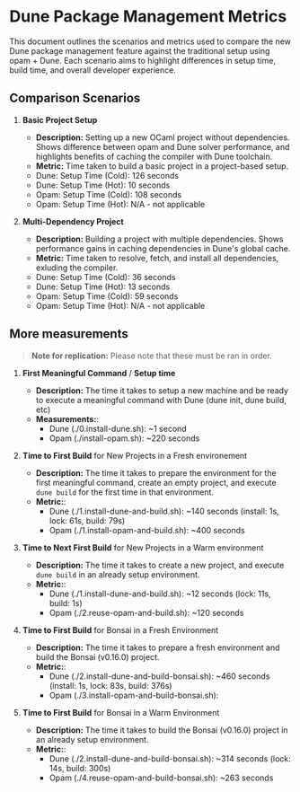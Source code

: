# Dune Package Management Metrics

This document outlines the scenarios and metrics used to compare the new Dune package management feature against the traditional setup using opam + Dune. Each scenario aims to highlight differences in setup time, build time, and overall developer experience.

## Comparison Scenarios

1. **Basic Project Setup**
   - **Description:** Setting up a new OCaml project without dependencies. Shows difference between opam and Dune solver performance, and highlights benefits of caching the compiler with Dune toolchain.
   - **Metric:** Time taken to build a basic project in a project-based setup.
    - Dune: Setup Time (Cold): 126 seconds
    - Dune: Setup Time (Hot): 10 seconds
    - Opam: Setup Time (Cold): 108 seconds
    - Opam: Setup Time (Hot): N/A - not applicable

2. **Multi-Dependency Project**
   - **Description:** Building a project with multiple dependencies. Shows performance gains in caching dependencies in Dune's global cache.
   - **Metric:** Time taken to resolve, fetch, and install all dependencies, exluding the compiler.
    - Dune: Setup Time (Cold): 36 seconds
    - Dune: Setup Time (Hot): 13 seconds
    - Opam: Setup Time (Cold): 59 seconds
    - Opam: Setup Time (Hot): N/A - not applicable

## More measurements

> **Note for replication:** Please note that these must be ran in order.

1. **First Meaningful Command** / **Setup time**
   - **Description:** The time it takes to setup a new machine and be ready to
     execute a meaningful command with Dune (dune init, dune build, etc)
   - **Measurements:**:
     - Dune (./0.install-dune.sh): ~1 second
     - Opam (./install-opam.sh): ~220 seconds 

1. **Time to First Build** for New Projects in a Fresh environement
   - **Description:** The time it takes to prepare the environment for the
     first meaningful command, create an empty project, and execute `dune
     build` for the first time in that environment.
   - **Metric:**:
     - Dune (./1.install-dune-and-build.sh): ~140 seconds (install: 1s, lock: 61s, build: 79s)
     - Opam (./1.install-opam-and-build.sh): ~400 seconds

1. **Time to Next First Build** for New Projects in a Warm environment
   - **Description:** The time it takes to create a new project, and execute
     `dune build` in an already setup environment.
   - **Metric:**:
     - Dune (./1.install-dune-and-build.sh): ~12 seconds (lock: 11s, build: 1s)
     - Opam (./2.reuse-opam-and-build.sh): ~120 seconds

1. **Time to First Build** for Bonsai in a Fresh Environment
   - **Description:** The time it takes to prepare a fresh environment and build
     the Bonsai (v0.16.0) project.
   - **Metric:**:
     - Dune (./2.install-dune-and-build-bonsai.sh): ~460 seconds (install: 1s, lock: 83s, build: 376s)
     - Opam (./3.install-opam-and-build-bonsai.sh): <measuring>

1. **Time to First Build** for Bonsai in a Warm Environment
   - **Description:** The time it takes to build the Bonsai (v0.16.0) project
     in an already setup environment.
   - **Metric:**:
     - Dune (./2.install-dune-and-build-bonsai.sh): ~314 seconds (lock: 14s, build: 300s)
     - Opam (./4.reuse-opam-and-build-bonsai.sh): ~263 seconds
